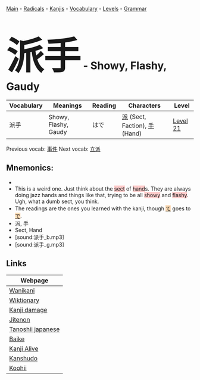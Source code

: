 <style> bigfont {font-size: 100px}</style>
[Main](../README.md) -
[Radicals](../radicals.md) -
[Kanjis](../kanjis.md) -
[Vocabulary](../vocabulary.md) -
[Levels](../levels.md) -
[Grammar](../grammar.md)
# <bigfont> 派手</bigfont> - Showy, Flashy, Gaudy 

| Vocabulary | Meanings | Reading | Characters | Level |
| --- | --- | --- | --- | --- |
| 派手 | Showy, Flashy, Gaudy | はで |  [派](../kanjis/派.md) (Sect, Faction), [手](../kanjis/手.md) (Hand) | [Level 21](../levels/wk_level21.md) |

Previous vocab: [事件](事件.md) Next vocab: [立派](立派.md) 

## Mnemonics:

* 
* This is a weird one. Just think about the <span style="background-color:#ffcccb"> sect</span> of <span style="background-color:#ffcccb"> hand</span>s. They are always doing jazz hands and things like that, trying to be all <span style="background-color:#ffcccb"> showy</span> and <span style="background-color:#ffcccb"> flashy</span>. Ugh, what a dumb sect, you think.
* The readings are the ones you learned with the kanji, though <span style="background-color:#fed8b1"> [て](https://jisho.org/search/て)</span> goes to <span style="background-color:#fed8b1"> [で](https://jisho.org/search/で)</span>.
* 派, 手
* Sect, Hand
* [sound:派手_b.mp3]
* [sound:派手_g.mp3]


## Links 

| Webpage |
| --- |
| [Wanikani          ](https://www.wanikani.com/kanji/派手) |
| [Wiktionary        ](https://en.wiktionary.org/wiki/派手) |
| [Kanji damage      ](http://www.kanjidamage.com/kanji/search?utf8=✓&q=派手) |
| [Jitenon           ](https://jitenon.com/kanji/派手) |
| [Tanoshii japanese ](https://www.tanoshiijapanese.com/dictionary/kanji.cfm?k=派手) |
| [Baike             ](https://baike.baidu.com/item/派手) |
| [Kanji Alive       ](https://app.kanjialive.com/派手) |
| [Kanshudo          ](https://www.kanshudo.com/searchmn?q=派手) |
| [Koohii            ](https://kanji.koohii.com/study/kanji/派手) |
